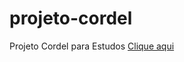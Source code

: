 # projeto-cordel
Projeto Cordel para Estudos
<a href="https://pedroaf0nn.github.io/projeto-cordel">Clique aqui</a>
